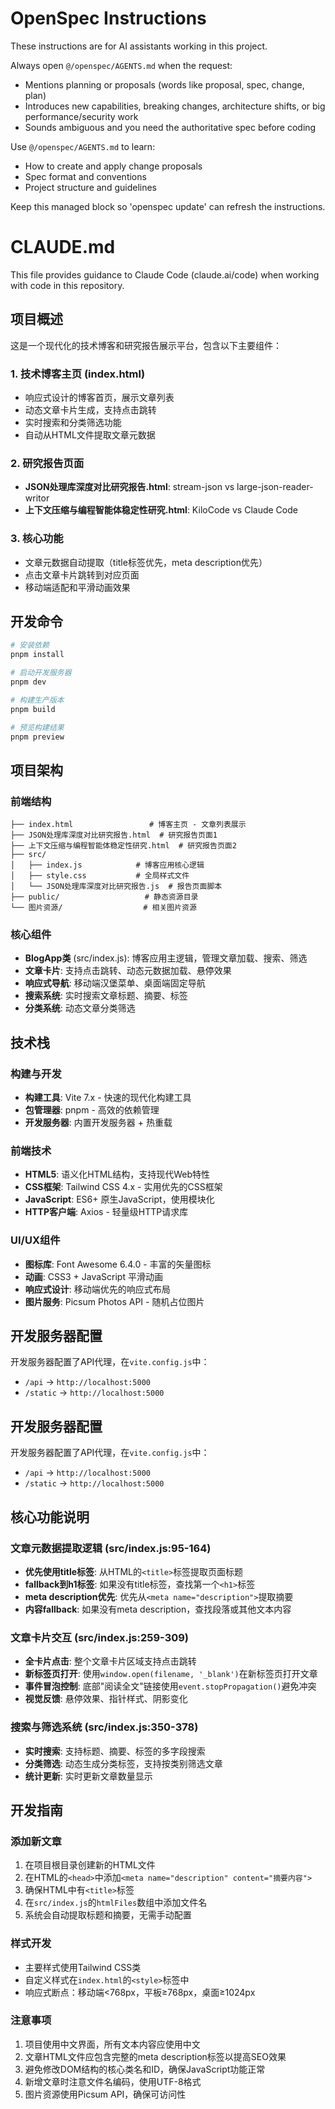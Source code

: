 <!-- OPENSPEC:START -->
# OpenSpec Instructions

These instructions are for AI assistants working in this project.

Always open `@/openspec/AGENTS.md` when the request:
- Mentions planning or proposals (words like proposal, spec, change, plan)
- Introduces new capabilities, breaking changes, architecture shifts, or big performance/security work
- Sounds ambiguous and you need the authoritative spec before coding

Use `@/openspec/AGENTS.md` to learn:
- How to create and apply change proposals
- Spec format and conventions
- Project structure and guidelines

Keep this managed block so 'openspec update' can refresh the instructions.

<!-- OPENSPEC:END -->

# CLAUDE.md

This file provides guidance to Claude Code (claude.ai/code) when working with code in this repository.

## 项目概述

这是一个现代化的技术博客和研究报告展示平台，包含以下主要组件：

### 1. 技术博客主页 (index.html)
- 响应式设计的博客首页，展示文章列表
- 动态文章卡片生成，支持点击跳转
- 实时搜索和分类筛选功能
- 自动从HTML文件提取文章元数据

### 2. 研究报告页面
- **JSON处理库深度对比研究报告.html**: stream-json vs large-json-reader-writor
- **上下文压缩与编程智能体稳定性研究.html**: KiloCode vs Claude Code

### 3. 核心功能
- 文章元数据自动提取（title标签优先，meta description优先）
- 点击文章卡片跳转到对应页面
- 移动端适配和平滑动画效果

## 开发命令

```bash
# 安装依赖
pnpm install

# 启动开发服务器
pnpm dev

# 构建生产版本
pnpm build

# 预览构建结果
pnpm preview
```

## 项目架构

### 前端结构
```
├── index.html                 # 博客主页 - 文章列表展示
├── JSON处理库深度对比研究报告.html  # 研究报告页面1
├── 上下文压缩与编程智能体稳定性研究.html  # 研究报告页面2
├── src/
│   ├── index.js            # 博客应用核心逻辑
│   ├── style.css           # 全局样式文件
│   └── JSON处理库深度对比研究报告.js  # 报告页面脚本
├── public/                   # 静态资源目录
└── 图片资源/                  # 相关图片资源
```

### 核心组件
- **BlogApp类** (src/index.js): 博客应用主逻辑，管理文章加载、搜索、筛选
- **文章卡片**: 支持点击跳转、动态元数据加载、悬停效果
- **响应式导航**: 移动端汉堡菜单、桌面端固定导航
- **搜索系统**: 实时搜索文章标题、摘要、标签
- **分类系统**: 动态文章分类筛选

## 技术栈

### 构建与开发
- **构建工具**: Vite 7.x - 快速的现代化构建工具
- **包管理器**: pnpm - 高效的依赖管理
- **开发服务器**: 内置开发服务器 + 热重载

### 前端技术
- **HTML5**: 语义化HTML结构，支持现代Web特性
- **CSS框架**: Tailwind CSS 4.x - 实用优先的CSS框架
- **JavaScript**: ES6+ 原生JavaScript，使用模块化
- **HTTP客户端**: Axios - 轻量级HTTP请求库

### UI/UX组件
- **图标库**: Font Awesome 6.4.0 - 丰富的矢量图标
- **动画**: CSS3 + JavaScript 平滑动画
- **响应式设计**: 移动端优先的响应式布局
- **图片服务**: Picsum Photos API - 随机占位图片

## 开发服务器配置

开发服务器配置了API代理，在`vite.config.js`中：

- `/api` -> `http://localhost:5000`
- `/static` -> `http://localhost:5000`

## 开发服务器配置

开发服务器配置了API代理，在`vite.config.js`中：

- `/api` -> `http://localhost:5000`
- `/static` -> `http://localhost:5000`

## 核心功能说明

### 文章元数据提取逻辑 (src/index.js:95-164)
- **优先使用title标签**: 从HTML的`<title>`标签提取页面标题
- **fallback到h1标签**: 如果没有title标签，查找第一个`<h1>`标签
- **meta description优先**: 优先从`<meta name="description">`提取摘要
- **内容fallback**: 如果没有meta description，查找段落或其他文本内容

### 文章卡片交互 (src/index.js:259-309)
- **全卡片点击**: 整个文章卡片区域支持点击跳转
- **新标签页打开**: 使用`window.open(filename, '_blank')`在新标签页打开文章
- **事件冒泡控制**: 底部"阅读全文"链接使用`event.stopPropagation()`避免冲突
- **视觉反馈**: 悬停效果、指针样式、阴影变化

### 搜索与筛选系统 (src/index.js:350-378)
- **实时搜索**: 支持标题、摘要、标签的多字段搜索
- **分类筛选**: 动态生成分类标签，支持按类别筛选文章
- **统计更新**: 实时更新文章数量显示

## 开发指南

### 添加新文章
1. 在项目根目录创建新的HTML文件
2. 在HTML的`<head>`中添加`<meta name="description" content="摘要内容">`
3. 确保HTML中有`<title>`标签
4. 在`src/index.js`的`htmlFiles`数组中添加文件名
5. 系统会自动提取标题和摘要，无需手动配置

### 样式开发
- 主要样式使用Tailwind CSS类
- 自定义样式在`index.html`的`<style>`标签中
- 响应式断点：移动端<768px，平板≥768px，桌面≥1024px

### 注意事项
1. 项目使用中文界面，所有文本内容应使用中文
2. 文章HTML文件应包含完整的meta description标签以提高SEO效果
3. 避免修改DOM结构的核心类名和ID，确保JavaScript功能正常
4. 新增文章时注意文件名编码，使用UTF-8格式
5. 图片资源使用Picsum API，确保可访问性
